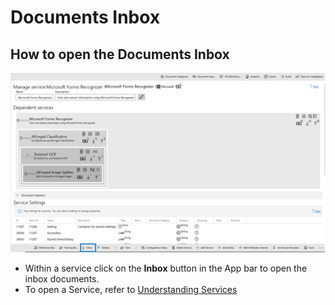 # Documents Inbox

## How to open the Documents Inbox

![](../assets/76.png)

* Within a service click on the **Inbox** button in the App bar to open the inbox documents.
* To open a Service, refer to [Understanding Services](services/understanding-services.md)

